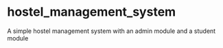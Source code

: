 # hostel_management_system
A simple hostel management system with an admin module and a student module
